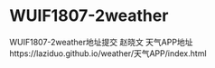 # WUIF1807-2weather
WUIF1807-2weather地址提交
赵晓文 天气APP地址https://laziduo.github.io/weather/天气APP/index.html
